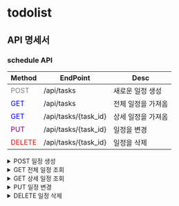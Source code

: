 # todolist

## API 명세서
### schedule API

|Method|EndPoint|Desc|
|------|---|---|
|<span style="color:gray">POST</span>|/api/tasks|새로운 일정 생성|
|<span style="color:blue">GET</span>|/api/tasks|전체 일정을 가져옴|
|<span style="color:blue">GET</span>|/api/tasks/{task_id}|상세 일정을 가져옴|
|<span style="color:purple">PUT</span>|/api/tasks/{task_id}|일정을 변경|
|<span style="color:red">DELETE</span>|/api/tasks/{task_id}|일정을 삭제|


<details>
<summary>POST 일정 생성</summary>
<div markdown="1">       

/api/tasks
  - Request body

|파라미터|타입  |필수여부|설명  |
|------|------|------|------|
|title |String|O     |제목   |
|writer|String|O     |작성자 |
|desc  |String|X     |내용   |

  ```json
  {
    "title": "10월 31일 뭐하지",
    "writer": "스파르타",
    "desc": "가나다라"}
  
  ```


- Example response

  
|파라미터|타입  |필수여부|설명  |
|------|------|------|------|
|id    |String|O     |일정 고유번호  |
|regdate|String|O     |생성 날짜 |


  ```json
  HTTP/1.1 200
  
  {
    "id": 3,
    "regdate": "2024-10-30",
    "msg": "추가완료되었습니다."}
  
  ```
</div>
</details>

<details>
<summary>GET 전체 일정 조회</summary>
<div markdown="1">       

/api/tasks
  - Requset
    
  ```http
  curl --location 'https://0dc94331-bdcc-466a-a411-cb33d5c05585.mock.pstmn.io/api/tasks
  ```

- Example response

|파라미터|타입  |필수여부|설명  |
|------|------|------|------|
|id    |String|O     |일정 고유번호  |
|regdate|String|O     |생성 날짜 |
|title |String|O     |제목   |
|writer|String|O     |작성자 |
|desc  |String|X     |내용   |

  
  ```json
  HTTP/1.1 200
  
  [
    {
        "id": 1,
        "title": "10월 29일 뭐하지",
        "regdate": "2024-10-29",
        "writer": "천준민",
        "desc": "가나다라"
    },
    {
        "id": 2,
        "title": "10월 30일 뭐하지",
        "regdate": "2024-10-30",
        "writer": "스파르타",
        "desc": "가나다라"
    }]
  ```

</div>
</details>

<details>
  
<summary>GET 상세 일정 조회</summary>

<div markdown="1">       

/api/tasks/{task_id}

  - Requset

|파라미터|타입  |필수여부|설명  |
|------|------|------|------|
|id    |String|O     |일정 고유번호  |



  ```http
  curl --location 'https://0dc94331-bdcc-466a-a411-cb33d5c05585.mock.pstmn.io/api/tasks/1
  ```

- Example response

|파라미터|타입  |필수여부|설명  |
|------|------|------|------|
|id    |String|O     |일정 고유번호  |
|regdate|String|O     |생성 날짜 |
|title |String|O     |제목   |
|writer|String|O     |작성자 |
|desc  |String|X     |내용   |


   ```json
  HTTP/1.1 200
  {
    "id": 1,
    "title": "10월 30일 뭐하지",
    "regdate": "2024-10-30",
    "writer": "천준민",
    "desc": "가나다라"}
  ```
</div>
</details>


<details>
<summary>PUT 일정 변경</summary>
<div markdown="1">       

/api/tasks/{task_id}

  - Request body
    
|파라미터|타입  |필수여부|설명  |
|------|------|------|------|
|id    |String|O     |일정 고유번호  |
|title |String|O     |제목   |
|writer|String|O     |작성자 |
|desc  |String|X     |내용   |


  ```json
  {
    "id": 3,
    "title": "10월 31일 뭐하지",
    "writer": "스파르타",
    "desc": "가나다라"}
  ```

- Example response (성공)

|파라미터|타입  |필수여부|설명  |
|------|------|------|------|
|id    |String|O     |일정 고유번호  |
|regdate|String|O     |생성 날짜 |
|moddate|String|O     |수정 날짜 |

  
  ```json
  HTTP/1.1 200
  
  {
    "id": 3,
    "regdate": "2024-10-30",
    "moddate": "2024-10-31",
    "msg": "수정 완료되었습니다."}
  ```
  
- Example response (실패)

  ```json
  HTTP/1.1 400
  
  {
    "msg": "수정 실패."}
  ```
</div>
</details>

<details>
<summary>DELETE 일정 삭제</summary>
<div markdown="1">       

/api/tasks/{task_id}
  - Requset
    
|파라미터|타입  |필수여부|설명  |
|------|------|------|------|
|id    |String|O     |일정 고유번호  |


  ```http
  curl --location 'https://0dc94331-bdcc-466a-a411-cb33d5c05585.mock.pstmn.io/api/tasks/1
  ```
- Example response (성공)
- 
  ```json
  HTTP/1.1 200
  
  {
    "msg": "삭제 완료되었습니다."}
  ```
  
- Example response (실패)

  ```json
  
  HTTP/1.1 400
  
  {
    "msg": "삭제 실패."}
  ```
  
</div>
</details>
